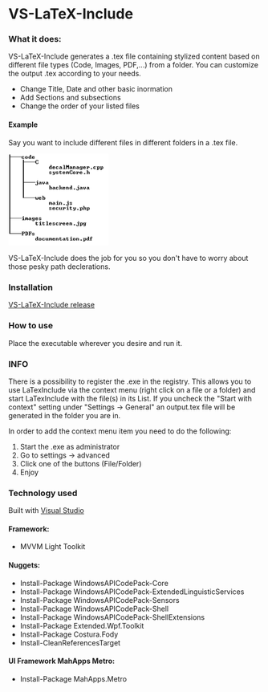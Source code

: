 # VS-LaTeX-Include

### What it does:

VS-LaTeX-Include generates a .tex file containing stylized content based on different file types (Code, Images, PDF,...) from a folder.
You can customize the output .tex according to your needs.
* Change Title, Date and other basic inormation
* Add Sections and subsections
* Change the order of your listed files

#### Example
Say you want to include different files in different folders in a .tex file.
<p align="left">
  <img src="images/example_folderstructure.png" width="200"/>
</p>

VS-LaTeX-Include does the job for you so you don't have to worry about those pesky path declerations.


### Installation
[VS-LaTeX-Include release](https://github.com/AndiRoither/VS-LaTexInclude/releases)  

### How to use
Place the executable wherever you desire and run it.

### INFO
There is a possibility to register the .exe in the registry. This allows you to use LaTexInclude via the context menu (right click on a file or a folder) and start LaTexInclude with the file(s) in its List. If you uncheck the "Start with context" setting under "Settings -> General" an output.tex file will be generated in the folder you are in.

In order to add the context menu item you need to do the following:
1. Start the .exe as administrator
2. Go to settings -> advanced
3. Click one of the buttons (File/Folder)
4. Enjoy

### Technology used
Built with [Visual Studio](https://www.visualstudio.com/downloads/)

#### Framework:
* MVVM Light Toolkit

#### Nuggets:
* Install-Package WindowsAPICodePack-Core
* Install-Package WindowsAPICodePack-ExtendedLinguisticServices
* Install-Package WindowsAPICodePack-Sensors
* Install-Package WindowsAPICodePack-Shell
* Install-Package WindowsAPICodePack-ShellExtensions
* Install-Package Extended.Wpf.Toolkit
* Install-Package Costura.Fody
* Install-CleanReferencesTarget

#### UI Framework MahApps Metro:
* Install-Package MahApps.Metro
